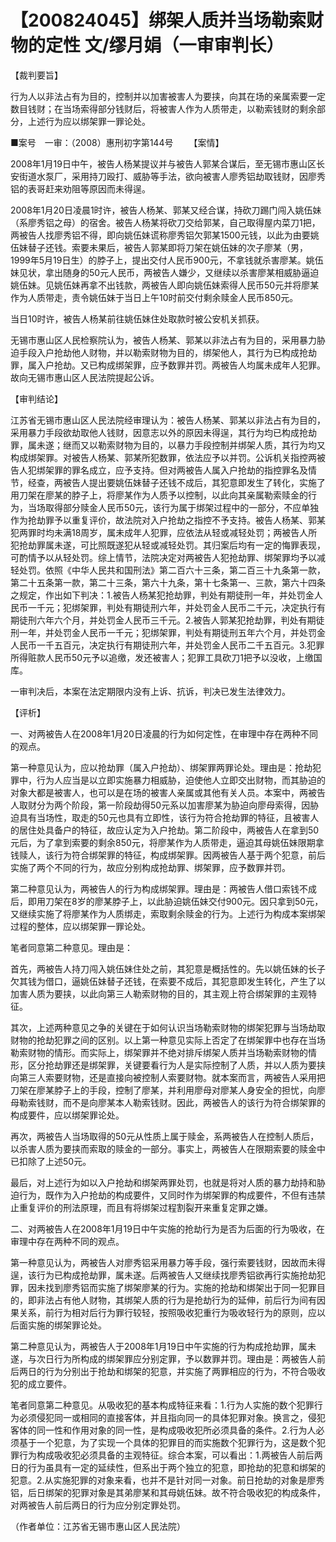 # 【200824045】绑架人质并当场勒索财物的定性 文/缪月娟（一审审判长）

【裁判要旨】

行为人以非法占有为目的，控制并以加害被害人为要挟，向其在场的亲属索要一定数目钱财；在当场索得部分钱财后，将被害人作为人质带走，以勒索钱财的剩余部分，上述行为应以绑架罪一罪论处。

■案号　一审：（2008）惠刑初字第144号 　　【案情】

2008年1月19日中午，被告人杨某提议并与被告人郭某合谋后，至无锡市惠山区长安街道水泵厂，采用持刀殴打、威胁等手法，欲向被害人廖秀铝劫取钱财，因廖秀铝的表哥赶来劝阻等原因而未得逞。

2008年1月20日凌晨1时许，被告人杨某、郭某又经合谋，持砍刀踢门闯入姚伍妹（系廖秀铝之母）的宿舍。被告人杨某将砍刀交给郭某，自己取得屋内菜刀1把，两被告人找廖秀铝不得，即向姚伍妹谎称廖秀铝欠郭某1500元钱，以此为由要姚伍妹替子还钱。索要未果后，被告人郭某即将刀架在姚伍妹的次子廖某（男，1999年5月19日生）的脖子上，提出交付人民币900元，不拿钱就杀害廖某。姚伍妹见状，拿出随身的50元人民币，两被告人嫌少，又继续以杀害廖某相威胁逼迫姚伍妹。见姚伍妹再拿不出钱款，两被告人即向姚伍妹索得人民币50元并将廖某作为人质带走，责令姚伍妹于当日上午10时前交付剩余赎金人民币850元。

当日10时许，被告人杨某前往姚伍妹住处取款时被公安机关抓获。

无锡市惠山区人民检察院认为，被告人杨某、郭某以非法占有为目的，采用暴力胁迫手段入户抢劫他人财物，并以勒索财物为目的，绑架他人，其行为已构成抢劫罪，属入户抢劫。又已构成绑架罪，应予数罪并罚。两被告人均属未成年人犯罪。故向无锡市惠山区人民法院提起公诉。

【审判结论】

江苏省无锡市惠山区人民法院经审理认为：被告人杨某、郭某以非法占有为目的，采用暴力手段欲劫取他人钱财，因意志以外的原因未得逞，其行为均已构成抢劫罪，属未遂；继而又以勒索财物为目的，以暴力手段控制并绑架人质，其行为均又构成绑架罪。对被告人杨某、郭某所犯数罪，依法应予以并罚。公诉机关指控两被告人犯绑架罪的罪名成立，应予支持。但对两被告人属入户抢劫的指控罪名及情节，经查，两被告人提出要姚伍妹替子还钱不成后，其犯意即发生了转化，实施了用刀架在廖某的脖子上，将廖某作为人质予以控制，以此向其亲属勒索赎金的行为，当场取得部分赎金人民币50元，该行为属于绑架过程中的一部分，不应单独作为抢劫罪予以重复评价，故法院对入户抢劫之指控不予支持。被告人杨某、郭某犯两罪时均未满18周岁，属未成年人犯罪，应依法从轻或减轻处罚；两被告人所犯抢劫罪属未遂，可比照既遂犯从轻或减轻处罚。其归案后均有一定的悔罪表现，可酌情予以从轻处罚。综上情节，法院决定对两被告人犯抢劫罪、绑架罪均予以减轻处罚。依照《中华人民共和国刑法》第二百六十三条，第二百三十九条第一款，第二十五条第一款，第二十三条，第六十九条，第十七条第一、三款，第六十四条之规定，作出如下判决：1.被告人杨某犯抢劫罪，判处有期徒刑一年，并处罚金人民币一千元；犯绑架罪，判处有期徒刑六年，并处罚金人民币二千元，决定执行有期徒刑六年六个月，并处罚金人民币三千元。2.被告人郭某犯抢劫罪，判处有期徒刑一年，并处罚金人民币一千元；犯绑架罪，判处有期徒刑五年六个月，并处罚金人民币一千五百元，决定执行有期徒刑六年，并处罚金人民币二千五百元。3.犯罪所得赃款人民币50元予以追缴，发还被害人；犯罪工具砍刀1把予以没收，上缴国库。

一审判决后，本案在法定期限内没有上诉、抗诉，判决已发生法律效力。

【评析】

一、对两被告人在2008年1月20日凌晨的行为如何定性，在审理中存在两种不同的观点。

第一种意见认为，应以抢劫罪（属入户抢劫）、绑架罪两罪论处。理由是：抢劫犯罪中，行为人应当是以立即实施暴力相威胁，迫使他人立即交出财物，而其胁迫的对象大都是被害人，也可以是在场的被害人亲属或其他有关人员。本案中，两被告人取财分为两个阶段，第一阶段劫得50元系以加害廖某为胁迫向廖母索得，因胁迫具有当场性，取走的50元也具有立即性，该行为符合抢劫罪的特征，且被害人的居住处具备户的特征，故应认定为入户抢劫。第二阶段中，两被告人在拿到50元后，为了拿到索要的剩余850元，将廖某作为人质带走，逼迫其母姚伍妹限期拿钱赎人，该行为符合绑架罪的特征，构成绑架罪。因两被告人基于两个犯意，前后实施了两个不同的行为，故应分别构成抢劫罪、绑架罪，应予数罪并罚。

第二种意见认为，两被告人的行为构成绑架罪。理由是：两被告人借口索钱不成后，即用刀架在8岁的廖某脖子上，以此胁迫姚伍妹交付900元。因只拿到50元，又继续实施了将廖某作为人质绑走，索取剩余赎金的行为。上述行为构成本案绑架过程的整体，应以绑架罪一罪论处。

笔者同意第二种意见。理由是：

首先，两被告人持刀闯入姚伍妹住处之前，其犯意是概括性的。先以姚伍妹的长子欠其钱为借口，逼姚伍妹替子还钱，在索要不成后，其犯意即发生转化，产生了以加害人质为要挟，以此向第三人勒索财物的目的，其主观上符合绑架罪的主观特征。

其次，上述两种意见之争的关键在于如何认识当场勒索财物的绑架犯罪与当场劫取财物的抢劫犯罪之间的区别。以上第一种意见实际上否定了在绑架罪中也存在当场勒索财物的情形。而实际上，绑架罪并不绝对排斥绑架人质并当场勒索财物的情形，区分抢劫罪还是绑架罪，关键要看行为人是实际控制了人质，并以人质为要挟向第三人索要财物，还是直接向被控制人索要财物。就本案而言，两被告人采用把刀架在廖某脖子上的手段，控制了廖某，并利用廖母对廖某人身安全的担忧，向廖母勒索钱财，而不是向廖某本人勒索钱财。因此，两被告人的该行为符合绑架罪的构成要件，应以绑架罪论处。

再次，两被告人当场取得的50元从性质上属于赎金，系两被告人在控制人质后，以杀害人质为要挟而索取的赎金的一部分。事实上，两被告人在限期索要的赎金中已扣除了上述50元。

最后，对上述行为如以入户抢劫和绑架两罪处罚，也就是将对人质的暴力劫持和胁迫行为，既作为入户抢劫的构成要件，又同时作为绑架罪的构成要件，不但有违禁止重复评价的刑法原理，而且有将绑架过程割裂开来重复定罪之嫌。

二、对两被告人在2008年1月19日中午实施的抢劫行为是否为后面的行为吸收，在审理中存在两种不同的观点。

第一种意见认为，两被告人对廖秀铝采用暴力等手段，强行索要钱财，因故而未得逞，该行为已构成抢劫罪，属未遂。后两被告人又继续找廖秀铝欲再行实施抢劫犯罪，因未找到廖秀铝而实施了绑架廖某的行为。实施的抢劫和绑架出于同一犯罪目的，即非法占有他人财物，其绑架人质的行为是抢劫行为的延伸，前后行为间有因果关系，前行为相对后行为罪行较轻，按照吸收犯重行为吸收轻行为的原则，应以后面实施的绑架罪论处。

第二种意见认为，两被告人于2008年1月19日中午实施的行为构成抢劫罪，属未遂，与次日行为所构成的绑架罪应分别定罪，予以数罪并罚。理由是：两被告人前后两日的行为分别出于抢劫和绑架的犯意，并实施了两罪相应的行为，不符合吸收犯的成立要件。

笔者同意第二种意见。从吸收犯的基本构成特征来看：1.行为人实施的数个犯罪行为必须侵犯同一或相同的直接客体，并且指向同一的具体犯罪对象。换言之，侵犯客体的同一性和作用对象的同一性，是构成吸收犯所必须具备的条件。2.行为人必须基于一个犯意，为了实现一个具体的犯罪目的而实施数个犯罪行为，这是数个犯罪行为构成吸收犯必须具备的主观特征。综合本案，可以看出：1.两被告人前后两日的行为虽具有一定的延续性，但系出于两个独立的犯意，即抢劫的犯意和绑架的犯意。2.从实施犯罪的对象来看，也并不是针对同一对象。前日抢劫的对象是廖秀铝，后日绑架的犯罪对象是其弟廖某和其母姚伍妹。故不符合吸收犯的构成条件，对两被告人前后两日的行为应分别定罪处罚。

（作者单位：江苏省无锡市惠山区人民法院）